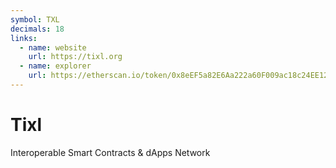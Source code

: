 ```yaml
---
symbol: TXL
decimals: 18
links:
  - name: website
    url: https://tixl.org
  - name: explorer
    url: https://etherscan.io/token/0x8eEF5a82E6Aa222a60F009ac18c24EE12dBf4b41
---
```


# Tixl

Interoperable Smart Contracts & dApps Network
